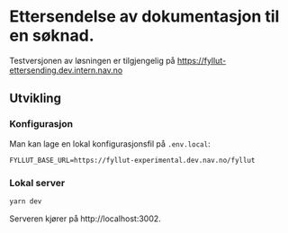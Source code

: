 # Ettersendelse av dokumentasjon til en søknad.

Testversjonen av løsningen er tilgjengelig på https://fyllut-ettersending.dev.intern.nav.no

## Utvikling

### Konfigurasjon

Man kan lage en lokal konfigurasjonsfil på `.env.local`:

```
FYLLUT_BASE_URL=https://fyllut-experimental.dev.nav.no/fyllut
```

### Lokal server

```bash
yarn dev
```

Serveren kjører på http://localhost:3002.
